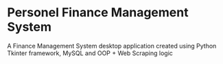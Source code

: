 # Personel Finance Management System
 A Finance Management System desktop application created using Python Tkinter framework, MySQL and OOP + Web Scraping logic
